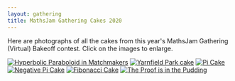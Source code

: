 ```yaml
---
layout: gathering
title: MathsJam Gathering Cakes 2020
---
```

	
Here are photographs of all the cakes from this year's MathsJam Gathering (Virtual) Bakeoff contest. Click on the images to enlarge.

[![Hyperbolic Paraboloid in Matchmakers](https://mathsjam.com/assets/cakes/2020/001-HyperbolicParaboloidInMatchmakers-med.jpeg)](https://mathsjam.com/assets/cakes/2020/001-HyperbolicParaboloidInMatchmakers.jpg)
[![Yarnfield Park cake](https://mathsjam.com/assets/cakes/2020/002-YarnfieldParkcak-med.jpeg)](https://mathsjam.com/assets/cakes/2020/YarnfieldParkcake.jpg)
[![Pi Cake](https://mathsjam.com/assets/cakes/2020/004-Pi-cake-med.jpeg)](https://mathsjam.com/assets/cakes/2020/004-Pi-cake.JPG)
[![Negative Pi Cake](https://mathsjam.com/assets/cakes/2020/005-Negative-pi-cake-med.jpeg)](https://mathsjam.com/assets/cakes/2020/005-Negative-pi-cake.JPG)
[![Fibonacci Cake](https://mathsjam.com/assets/cakes/2020/006-Fibonacci-cake-med.jpeg)](https://mathsjam.com/assets/cakes/2020/006-Fibonacci-cake.jpg)
[![The Proof is in the Pudding](https://mathsjam.com/assets/cakes/2020/003-Proofisinthepudding-med.png)](https://mathsjam.com/assets/cakes/2020/003-Proofisinthepudding.png)

